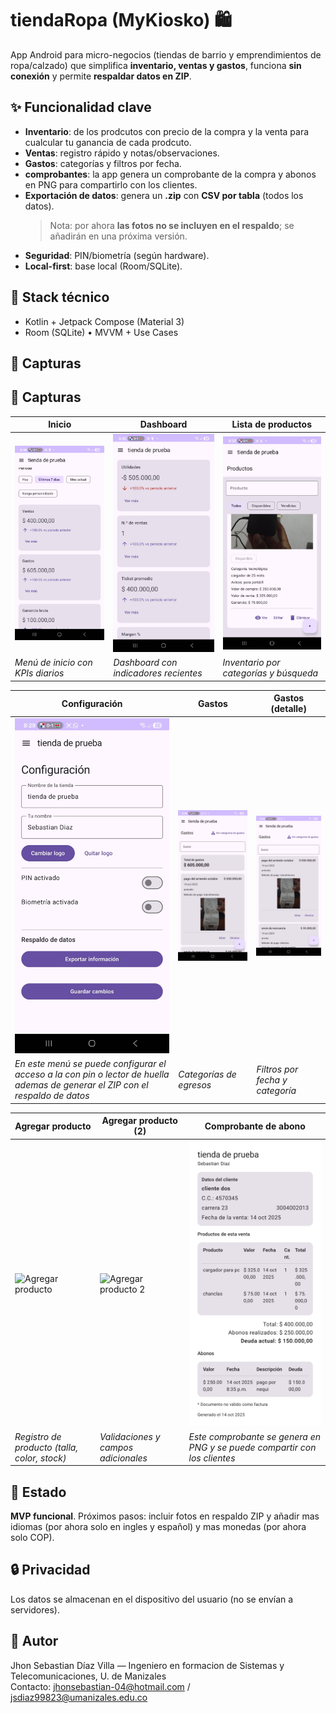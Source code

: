 # tiendaRopa (MyKiosko) 🛍️
App Android para micro-negocios (tiendas de barrio y emprendimientos de ropa/calzado) que simplifica **inventario, ventas y gastos**, funciona **sin conexión** y permite **respaldar datos en ZIP**.

## ✨ Funcionalidad clave
- **Inventario**: de los prodcutos con precio de la compra y la venta para cualcular tu ganancia de cada prodcuto.
- **Ventas**: registro rápido y notas/observaciones.
- **Gastos**: categorías y filtros por fecha.
- **comprobantes**: la app genera un comprobante de la compra y abonos en PNG para compartirlo con los clientes.
- **Exportación de datos**: genera un **.zip** con **CSV por tabla** (todos los datos).
  > Nota: por ahora **las fotos no se incluyen en el respaldo**; se añadirán en una próxima versión.
- **Seguridad**: PIN/biometría (según hardware).
- **Local-first**: base local (Room/SQLite).

## 🧩 Stack técnico
- Kotlin + Jetpack Compose (Material 3)
- Room (SQLite) • MVVM + Use Cases

## 📸 Capturas

## 📸 Capturas

| Inicio | Dashboard | Lista de productos |
|---|---|---|
| <img src="./docs/inicio.jpg" width="260" alt="Menú de inicio"> | <img src="./docs/inicio_dashboard.jpg" width="260" alt="Dashboard"> | <img src="./docs/listaProductos.jpg" width="260" alt="Lista de productos"> |
| *Menú de inicio con KPIs diarios* | *Dashboard con indicadores recientes* | *Inventario por categorías y búsqueda* |

| Configuración | Gastos | Gastos (detalle) |
|---|---|---|
| <img src="./docs/menuConfiguracion.jpg" width="260" alt="Menú configuración"> | <img src="./docs/menuGastos.jpg" width="260" alt="Menú gastos"> | <img src="./docs/menuGastos2.jpg" width="260" alt="Gastos detalle"> |
| *En este menú se puede configurar el acceso a la con pin o lector de huella ademas de generar el ZIP con el respaldo de datos* | *Categorías de egresos* | *Filtros por fecha y categoría* |

| Agregar producto | Agregar producto (2) | Comprobante de abono |
|---|---|---|
| <img src="./docs/adicionarProducto.jpg" width="260" alt="Agregar producto"> | <img src="./docs/adicionarProducto2.jpg" width="260" alt="Agregar producto 2"> | <img src="./docs/historialAbonosParaCompartir.jpg" width="260" alt="Comprobante de abono para compartir"> |
| *Registro de producto (talla, color, stock)* | *Validaciones y campos adicionales* | *Este comprobante se genera en PNG y se puede compartir con los clientes* |


## 🚀 Estado
**MVP funcional**. Próximos pasos: incluir fotos en respaldo ZIP y añadir mas idiomas (por ahora solo en ingles y español) y mas monedas (por ahora solo COP).
## 🔒 Privacidad
Los datos se almacenan en el dispositivo del usuario (no se envían a servidores).

## 👤 Autor
Jhon Sebastian Díaz Villa — Ingeniero en formacion de Sistemas y Telecomunicaciones, U. de Manizales  
Contacto: jhonsebastian-04@hotmail.com / jsdiaz99823@umanizales.edu.co



